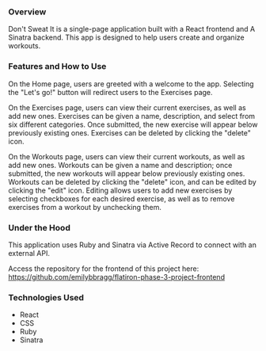 ### Overview
Don't Sweat It is a single-page application built with a React frontend and A Sinatra backend. This app is designed to help users create and organize workouts.

### Features and How to Use
On the Home page, users are greeted with a welcome to the app. Selecting the "Let's go!" button will redirect users to the Exercises page.

On the Exercises page, users can view their current exercises, as well as add new ones. Exercises can be given a name, description, and select from six different categories. Once submitted, the new exercise will appear below previously existing ones. Exercises can be deleted by clicking the "delete" icon.

On the Workouts page, users can view their current workouts, as well as add new ones. Workouts can be given a name and description; once submitted, the new workouts will appear below previously existing ones. Workouts can be deleted by clicking the "delete" icon, and can be edited by clicking the "edit" icon. Editing allows users to add new exercises by selecting checkboxes for each desired exercise, as well as to remove exercises from a workout by unchecking them.

### Under the Hood
This application uses Ruby and Sinatra via Active Record to connect with an external API.

Access the repository for the frontend of this project here: https://github.com/emilybbragg/flatiron-phase-3-project-frontend

### Technologies Used
- React
- CSS
- Ruby
- Sinatra